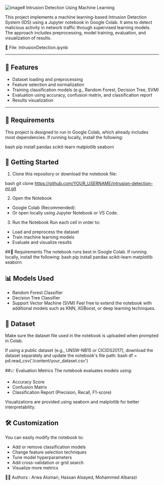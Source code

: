 ![image](https://github.com/user-attachments/assets/91c7e11c-7892-4ec1-81ec-5c44d65170ee)# Intrusion Detection Using Machine Learning

This project implements a machine learning-based Intrusion Detection System (IDS) using a Jupyter notebook in Google Colab. It aims to detect malicious activity in network traffic through supervised learning models. The approach includes preprocessing, model training, evaluation, and visualization of results.

📁 File: IntrusionDetection.ipynb

---

## 📌 Features

- Dataset loading and preprocessing
- Feature selection and normalization
- Training classification models (e.g., Random Forest, Decision Tree, SVM)
- Evaluation using accuracy, confusion matrix, and classification report
- Results visualization

---

## 🔧 Requirements

This project is designed to run in Google Colab, which already includes most dependencies. If running locally, install the following:

bash
pip install pandas scikit-learn matplotlib seaborn


## 🚀 Getting Started

1. Clone this repository or download the notebook file:

bash
git clone https://github.com/YOUR_USERNAME/intrusion-detection-ml.git

2. Open the Notebook
- Google Colab (Recommended):
- Or open locally using Jupyter Notebook or VS Code.

3. Run the Notebook
Run each cell in order to:
- Load and preprocess the dataset
- Train machine learning models
- Evaluate and visualize results

##🧰 Requirements
The notebook runs best in Google Colab. If running locally, install the following:
bash
pip install pandas scikit-learn matplotlib seaborn


## 📊 Models Used
- Random Forest Classifier
- Decision Tree Classifier
- Support Vector Machine (SVM)
Feel free to extend the notebook with additional models such as KNN, XGBoost, or deep learning techniques.

## 📂 Dataset
Make sure the dataset file used in the notebook is uploaded when prompted in Colab.

If using a public dataset (e.g., UNSW-NB15 or CICIDS2017), download the dataset separately and update the notebook's file path:
bash
df = pd.read_csv('/content/your_dataset.csv')

##📈 Evaluation Metrics
The notebook evaluates models using:

- Accuracy Score
- Confusion Matrix
- Classification Report (Precision, Recall, F1-score)

Visualizations are provided using seaborn and matplotlib for better interpretability.

## 🛠 Customization
You can easily modify the notebook to:

- Add or remove classification models
- Change feature selection techniques
- Tune model hyperparameters
- Add cross-validation or grid search
- Visualize more metrics

👩‍💻 Authors : 
Arwa Alomari, Hassan Alsayed, Mohammed Albarazi
